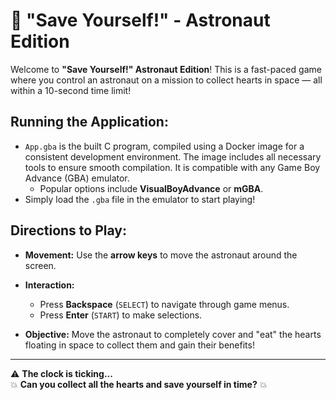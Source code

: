# 🚀 "Save Yourself!" - Astronaut Edition 

Welcome to **"Save Yourself!" Astronaut Edition**! This is a fast-paced game where you control an astronaut on a mission to collect hearts in space — all within a 10-second time limit!

## Running the Application:

- `App.gba` is the built C program, compiled using a Docker image for a consistent development environment. The image includes all necessary tools to ensure smooth compilation. It is compatible with any Game Boy Advance (GBA) emulator.
    - Popular options include **VisualBoyAdvance** or **mGBA**.
- Simply load the `.gba` file in the emulator to start playing!

## Directions to Play:

- **Movement:** Use the **arrow keys** to move the astronaut around the screen.

- **Interaction:**
  - Press **Backspace** (`SELECT`) to navigate through game menus.
  - Press **Enter** (`START`) to make selections.

- **Objective:** Move the astronaut to completely cover and "eat" the hearts floating in space to collect them and gain their benefits!

---

⚠️ **The clock is ticking...**  
💥 **Can you collect all the hearts and save yourself in time?** 💥
